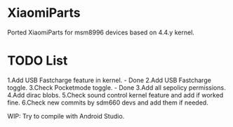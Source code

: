 # XiaomiParts
Ported XiaomiParts for msm8996 devices based on 4.4.y kernel.

# TODO List
1.Add USB Fastcharge feature in kernel. - Done
2.Add USB Fastcharge toggle.
3.Check Pocketmode toggle. - Done
3.Add all sepolicy permissions.
4.Add dirac blobs.
5.Check sound control kernel feature and add if worked fine.
6.Check new commits by sdm660 devs and add them if needed.

WIP: Try to compile with Android Studio.
